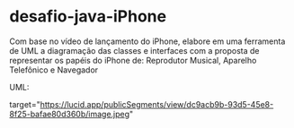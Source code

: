 # desafio-java-iPhone
Com base no vídeo de lançamento do iPhone, elabore em uma ferramenta de UML a diagramação das classes e interfaces com a proposta de representar os papéis do iPhone de: Reprodutor Musical, Aparelho Telefônico e Navegador


UML:

target="https://lucid.app/publicSegments/view/dc9acb9b-93d5-45e8-8f25-bafae80d360b/image.jpeg"
